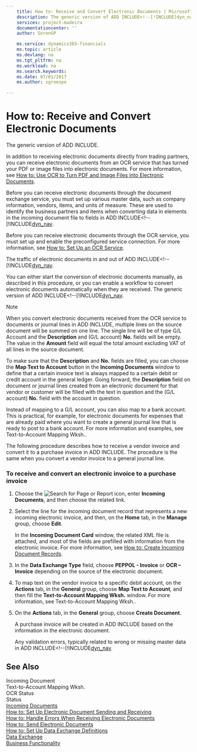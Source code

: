 ```yaml
---
    title: How to: Receive and Convert Electronic Documents | Microsoft Docs
    description: The generic version of ADD INCLUDE<!--[!INCLUDE[dyn_nav](../../includes/dyn_nav_md.md)]-->.
    services: project-madeira
    documentationcenter: ''
    author: SorenGP

    ms.service: dynamics365-financials
    ms.topic: article
    ms.devlang: na
    ms.tgt_pltfrm: na
    ms.workload: na
    ms.search.keywords:
    ms.date: 07/01/2017
    ms.author: sgroespe

---
```

# How to: Receive and Convert Electronic Documents
The generic version of ADD INCLUDE<!--[!INCLUDE[dyn_nav](../../includes/dyn_nav_md.md)]-->.  
  
 In addition to receiving electronic documents directly from trading partners, you can receive electronic documents from an OCR service that has turned your PDF or image files into electronic documents. For more information, see [How to: Use OCR to Turn PDF and Image Files into Electronic Documents](../how-to-use-ocr-to-turn-pdf-and-image-files-into-electronic-documents.md).  
  
 Before you can receive electronic documents through the document exchange service, you must set up various master data, such as company information, vendors, items, and units of measure. These are used to identify the business partners and items when converting data in elements in the incoming document file to fields in ADD INCLUDE<!--[!INCLUDE[dyn_nav](../../includes/how-to-set-up-a-document-exchange-service.md).  
  
 Before you can receive electronic documents through the OCR service, you must set up and enable the preconfigured service connection. For more information, see [How to: Set Up an OCR Service](../how-to-set-up-an-ocr-service.md).  
  
 The traffic of electronic documents in and out of ADD INCLUDE<!--[!INCLUDE[dyn_nav](../../includes/how-to-set-up-job-queues.md).  
  
 You can either start the conversion of electronic documents manually, as described in this procedure, or you can enable a workflow to convert electronic documents automatically when they are received. The generic version of ADD INCLUDE<!--[!INCLUDE[dyn_nav](../../includes/workflow.md).  
  
> [!NOTE]  
>  When you convert electronic documents received from the OCR service to documents or journal lines in ADD INCLUDE<!--[!INCLUDE[dyn_nav](../../includes/dyn_nav_md.md)]-->, multiple lines on the source document will be summed on one line. The single line will be of type G/L Account and the **Description** and (G/L account) **No.** fields will be empty. The value in the **Amount** field will equal the total amount excluding VAT of all lines in the source document.  
>   
>  To make sure that the **Description** and **No.** fields are filled, you can choose the **Map Text to Account** button in the **Incoming Documents** window to define that a certain invoice text is always mapped to a certain debit or credit account in the general ledger. Going forward, the **Description** field on document or journal lines created from an electronic document for that vendor or customer will be filled with the text in question and the (G/L account) **No.** field with the account in question.  
>   
>  Instead of mapping to a G/L account, you can also map to a bank account. This is practical, for example, for electronic documents for expenses that are already paid where you want to create a general journal line that is ready to post to a bank account. For more information and examples, see Text-to-Account Mapping Wksh..  
  
 The following procedure describes how to receive a vendor invoice and convert it to a purchase invoice in ADD INCLUDE<!--[!INCLUDE[dyn_nav](../../includes/dyn_nav_md.md)]-->. The procedure is the same when you convert a vendor invoice to a general journal line.  
  
### To receive and convert an electronic invoice to a purchase invoice  
  
1.  Choose the ![Search for Page or Report](media/ui-search/search_small.png "Search for Page or Report icon") icon, enter **Incoming Documents**, and then choose the related link.  
  
2.  Select the line for the incoming document record that represents a new incoming electronic invoice, and then, on the **Home** tab, in the **Manage** group, choose **Edit**.  
  
     In the **Incoming Document Card** window, the related XML file is attached, and most of the fields are prefilled with information from the electronic invoice. For more information, see [How to: Create Incoming Document Records](../how-to-create-incoming-document-records.md).  
  
3.  In the **Data Exchange Type** field, choose **PEPPOL - Invoice** or **OCR – Invoice** depending on the source of the electronic document.  
  
4.  To map text on the vendor invoice to a specific debit account, on the **Actions** tab, in the **General** group, choose **Map Text to Account**, and then fill the **Text-to-Account Mapping Wksh.** window. For more information, see Text-to-Account Mapping Wksh..  
  
5.  On the **Actions** tab, in the **General** group, choose **Create Document**.  
  
     A purchase invoice will be created in ADD INCLUDE<!--[!INCLUDE[dyn_nav](../../includes/dyn_nav_md.md)]--> based on the information in the electronic document.  
  
     Any validation errors, typically related to wrong or missing master data in ADD INCLUDE<!--[!INCLUDE[dyn_nav](../../includes/how-to-handle-errors-when-receiving-electronic-documents.md).  
  
## See Also  
 Incoming Document   
 Text-to-Account Mapping Wksh.   
 OCR Status   
 Status   
 [Incoming Documents](../incoming-documents.md)   
 [How to: Set Up Electronic Document Sending and Receiving](../how-to-set-up-electronic-document-sending-and-receiving.md)   
 [How to: Handle Errors When Receiving Electronic Documents](../how-to-handle-errors-when-receiving-electronic-documents.md)   
 [How to: Send Electronic Documents](../how-to-send-electronic-documents.md)   
 [How to: Set Up Data Exchange Definitions](../how-to-set-up-data-exchange-definitions.md)   
 [Data Exchange](../data-exchange.md)   
 [Business Functionality](../Business%20Functionality.md)